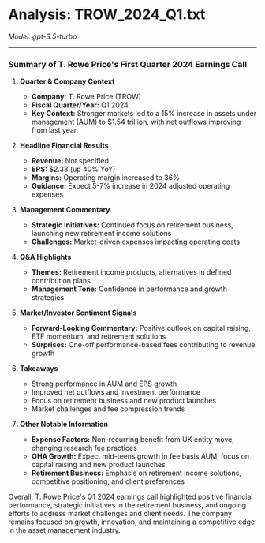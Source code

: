 # Analysis: TROW_2024_Q1.txt

*Model: gpt-3.5-turbo*

---

### Summary of T. Rowe Price's First Quarter 2024 Earnings Call

1. **Quarter & Company Context**
   - **Company:** T. Rowe Price (TROW)
   - **Fiscal Quarter/Year:** Q1 2024
   - **Key Context:** Stronger markets led to a 15% increase in assets under management (AUM) to $1.54 trillion, with net outflows improving from last year.

2. **Headline Financial Results**
   - **Revenue:** Not specified
   - **EPS:** $2.38 (up 40% YoY)
   - **Margins:** Operating margin increased to 36%
   - **Guidance:** Expect 5-7% increase in 2024 adjusted operating expenses

3. **Management Commentary**
   - **Strategic Initiatives:** Continued focus on retirement business, launching new retirement income solutions
   - **Challenges:** Market-driven expenses impacting operating costs

4. **Q&A Highlights**
   - **Themes:** Retirement income products, alternatives in defined contribution plans
   - **Management Tone:** Confidence in performance and growth strategies

5. **Market/Investor Sentiment Signals**
   - **Forward-Looking Commentary:** Positive outlook on capital raising, ETF momentum, and retirement solutions
   - **Surprises:** One-off performance-based fees contributing to revenue growth

6. **Takeaways**
   - Strong performance in AUM and EPS growth
   - Improved net outflows and investment performance
   - Focus on retirement business and new product launches
   - Market challenges and fee compression trends

7. **Other Notable Information**
   - **Expense Factors:** Non-recurring benefit from UK entity move, changing research fee practices
   - **OHA Growth:** Expect mid-teens growth in fee basis AUM, focus on capital raising and new product launches
   - **Retirement Business:** Emphasis on retirement income solutions, competitive positioning, and client preferences

Overall, T. Rowe Price's Q1 2024 earnings call highlighted positive financial performance, strategic initiatives in the retirement business, and ongoing efforts to address market challenges and client needs. The company remains focused on growth, innovation, and maintaining a competitive edge in the asset management industry.